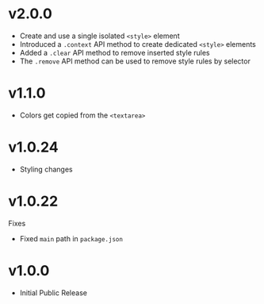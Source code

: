 # v2.0.0

- Create and use a single isolated `<style>` element
- Introduced a `.context` API method to create dedicated `<style>` elements
- Added a `.clear` API method to remove inserted style rules
- The `.remove` API method can be used to remove style rules by selector

# v1.1.0

- Colors get copied from the `<textarea>`

# v1.0.24

- Styling changes

# v1.0.22

Fixes

- Fixed `main` path in `package.json`

# v1.0.0

- Initial Public Release
